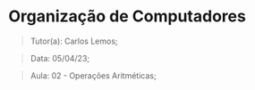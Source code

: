 # Organização de Computadores

> Tutor(a): Carlos Lemos;

> Data: 05/04/23;

> Aula: 02 - Operações Aritméticas;